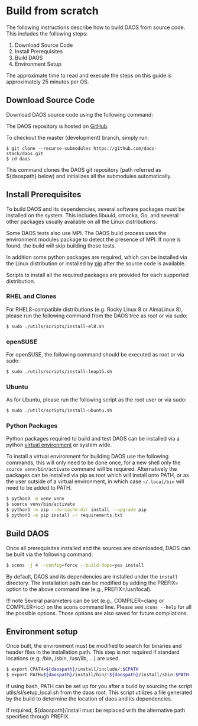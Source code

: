 # Build from scratch

The following instructions describe how to build DAOS from source code. This
includes the following steps:

1. Download Source Code
2. Install Prerequisites
3. Build DAOS
4. Environment Setup

The approximate time to read and execute the steps on this guide is approximately 25 minutes per OS.

## Download Source Code

Download DAOS source code using the following command:

The DAOS repository is hosted on [GitHub](https://github.com/daos-stack/daos).

To checkout the master (development) branch, simply run:

```
$ git clone --recurse-submodules https://github.com/daos-stack/daos.git
$ cd daos
```

This command clones the DAOS git repository (path referred as ${daospath}
below) and initializes all the submodules automatically.

## Install Prerequisites

To build DAOS and its dependencies, several software packages must be installed
on the system. This includes libuuid, cmocka, Go, and several other packages
usually available on all the Linux distributions.

Some DAOS tests also use MPI. The DAOS build process uses the environment modules
package to detect the presence of MPI. If none is found, the build will skip
building those tests.

In addition some python packages are required, which can be installed via the
Linux distribution or installed by [pip](https://pip.pypa.io/en/stable/) after
the source code is available.

Scripts to install all the required packages are provided for each supported
distribution.

### RHEL and Clones

For RHEL8-compatible distributions (e.g. Rocky Linux 8 or AlmaLinux 8), please
run the following command from the DAOS tree as root or via sudo:

```bash
$ sudo ./utils/scripts/install-el8.sh
```

### openSUSE

For openSUSE, the following command should be executed as root or via sudo:

```bash
$ sudo ./utils/scripts/install-leap15.sh
```

### Ubuntu

As for Ubuntu, please run the following script as the root user or via sudo:

```bash
$ sudo ./utils/scripts/install-ubuntu.sh
```

### Python Packages

Python packages required to build and test DAOS can be installed via a python
[virtual environment](https://packaging.python.org/en/latest/guides/installing-using-pip-and-virtual-environments/)
or system wide.

To install a virtual environment for building DAOS use the following commands, this will only need
to be done once, for a new shell only the `source venv/bin/activate` command will be required.
Alternatively the packages can be installed via pip as root which will install onto PATH, or as
the user outside of a virtual environment, in which case `~/.local/bin` will need to be added to
PATH.

 ```bash
 $ python3 -m venv venv
 $ source venv/bin/activate
 $ python3 -m pip --no-cache-dir install --upgrade pip
 $ python3 -m pip install -r requirements.txt
 ```

## Build DAOS

Once all prerequisites installed and the sources are downloaded,
DAOS can be built via the following command:

```bash
$ scons -j 4 --config=force --build-deps=yes install
```

By default, DAOS and its dependencies are installed under the `install`
directory.
The installation path can be modified by adding the PREFIX= option to the above
command line (e.g., PREFIX=/usr/local).

!!! note
    Several parameters can be set (e.g., COMPILER=clang or COMPILER=icc) on the
    scons command line. Please see `scons --help` for all the possible options.
    Those options are also saved for future compilations.

## Environment setup

Once built, the environment must be modified to search for binaries and header
files in the installation path. This step is not required if standard locations
(e.g. /bin, /sbin, /usr/lib, ...) are used.

```bash
$ export CPATH=${daospath}/install/include/:$CPATH
$ export PATH=${daospath}/install/bin/:${daospath}/install/sbin:$PATH
```

If using bash, PATH can be set up for you after a build by sourcing the script
utils/sl/setup\_local.sh from the daos root. This script utilizes a file
generated by the build to determine the location of daos and its dependencies.

If required, ${daospath}/install must be replaced with the alternative path
specified through PREFIX.
